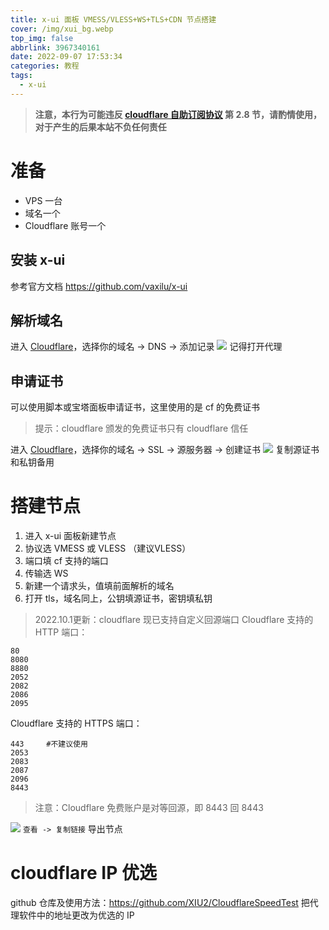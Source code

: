 ```yaml
---
title: x-ui 面板 VMESS/VLESS+WS+TLS+CDN 节点搭建
cover: /img/xui_bg.webp
top_img: false
abbrlink: 3967340161
date: 2022-09-07 17:53:34
categories: 教程
tags: 
  - x-ui
---
```

>**注意，本行为可能违反 [cloudflare 自助订阅协议](https://www.cloudflare.com/terms/) 第 2.8 节，请酌情使用，对于产生的后果本站不负任何责任**
# 准备
- VPS 一台
- 域名一个
- Cloudflare 账号一个
## 安装 x-ui
参考官方文档 https://github.com/vaxilu/x-ui
## 解析域名
进入 [Cloudflare](https://dash.cloudflare.com)，选择你的域名 -> DNS -> 添加记录
![](/img/xui.webp)
记得打开代理
## 申请证书
可以使用脚本或宝塔面板申请证书，这里使用的是 cf 的免费证书
>提示：cloudflare 颁发的免费证书只有 cloudflare 信任

进入 [Cloudflare](https://dash.cloudflare.com)，选择你的域名 -> SSL -> 源服务器 -> 创建证书
![](/img/xui1.webp)
复制源证书和私钥备用
# 搭建节点
1. 进入 x-ui 面板新建节点
2. 协议选 VMESS 或 VLESS （建议VLESS）
3. 端口填 cf 支持的端口
4. 传输选 WS
5. 新建一个请求头，值填前面解析的域名
6. 打开 tls，域名同上，公钥填源证书，密钥填私钥

>2022.10.1更新：cloudflare 现已支持自定义回源端口
Cloudflare 支持的 HTTP 端口：
```
80
8080
8880
2052
2082
2086
2095
```
Cloudflare 支持的 HTTPS 端口：
```
443     #不建议使用
2053
2083
2087
2096
8443
```
>注意：Cloudflare 免费账户是对等回源，即 8443 回 8443

![](/img/xui2.webp)
`查看 -> 复制链接` 导出节点
# cloudflare IP 优选
github 仓库及使用方法：https://github.com/XIU2/CloudflareSpeedTest
把代理软件中的地址更改为优选的 IP